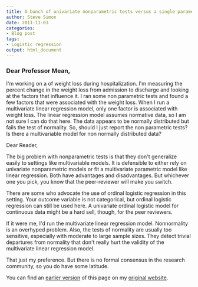 ```yaml
---
title: A bunch of univariate nonparametric tests versus a single parametric model
author: Steve Simon
date: 2011-11-03
categories:
- Blog post
tags:
- Logistic regression
output: html_document
---
```


### Dear Professor Mean,

I'm working on a of weight loss during hospitalization. I'm measuring the percent change in the weight loss from admission to discharge and looking at the factors that influence it. I ran some non parametric tests and found a few factors that were associated with the weight loss. When I run a multivariate linear regression model, only one factor is associated with weight loss. The linear regression model assumes normative data, so I am not sure I can do that here. The data appears to be normally distributed but fails the test of normality. So, should I just report the non parametric tests? Is there a multivariable model for non normally distributed data?

<!---More--->

Dear Reader,

The big problem with nonparametric tests is that they don't generalize easily to settings like multivariable models. It is defensible to either rely on univariate nonparametric models or fit a multivariate parametric model like linear regression. Both have advantages and disadvantages. But whichever one you pick, you know that the peer-reviewer will make you switch.

There are some who advocate the use of ordinal logistic regression in this setting. Your outcome variable is not categorical, but ordinal logistic regression can still be used here. A univariate ordinal logistic model for continuous data might be a hard sell, though, for the peer reviewers.

If it were me, I'd run the multivariate linear regression model. Nonnormality is an overhyped problem. Also, the tests of normality are usually too sensitive, especially with moderate to large sample sizes. They detect trivial departures from normality that don't really hurt the validity of the multivariate linear regression model.

That just my preference. But there is no formal consensus in the research community, so you do have some latitude.

You can find an [earlier version][sim1] of this page on my [original website][sim2].

[sim1]: http://www.pmean.com/11/SingleModel.html
[sim2]: http://www.pmean.com/original_site.html 

